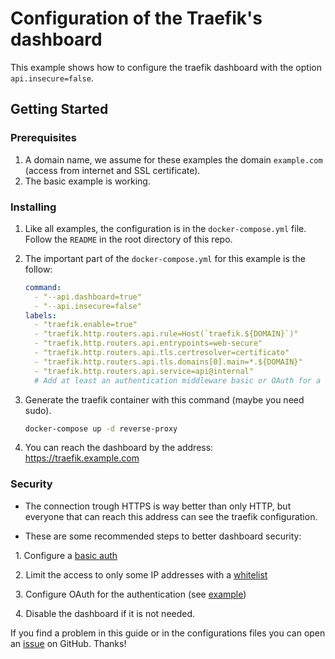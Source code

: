 # Configuration of the Traefik's dashboard

This example shows how to configure the traefik dashboard with the option `api.insecure=false`.


## Getting Started

### Prerequisites

1. A domain name, we assume for these examples the domain `example.com` (access from internet and SSL certificate).
2. The basic example is working.


### Installing

1. Like all examples, the configuration is in the `docker-compose.yml` file. Follow the `README` in the root directory of this repo.

2. The important part of the `docker-compose.yml` for this example is the follow:

    ```yml
    command:
      - "--api.dashboard=true"
      - "--api.insecure=false"
    labels:
      - "traefik.enable=true"
      - "traefik.http.routers.api.rule=Host(`traefik.${DOMAIN}`)"
      - "traefik.http.routers.api.entrypoints=web-secure"
      - "traefik.http.routers.api.tls.certresolver=certificato"
      - "traefik.http.routers.api.tls.domains[0].main=*.${DOMAIN}"
      - "traefik.http.routers.api.service=api@internal"
      # Add at least an authentication middleware basic or OAuth for a better security
    ```

3. Generate the traefik container with this command (maybe you need sudo).

    ```bash
    docker-compose up -d reverse-proxy
    ```

4. You can reach the dashboard by the address: https://traefik.example.com

### Security

* The connection trough HTTPS is way better than only HTTP, but everyone that can reach this address can see the traefik configuration.

* These are some recommended steps to better dashboard security:

  1. Configure a [basic auth](https://docs.traefik.io/middlewares/basicauth/)

  2. Limit the access to only some IP addresses with a [whitelist](https://docs.traefik.io/middlewares/ipwhitelist/)

  3. Configure OAuth for the authentication (see [example](https://github.com/frigi83/traefik-examples/tree/master/example_oauth))

  4. Disable the dashboard if it is not needed.



If you find a problem in this guide or in the configurations files you can open an [issue](https://github.com/frigi83/traefik-examples/issues) on GitHub. Thanks!
